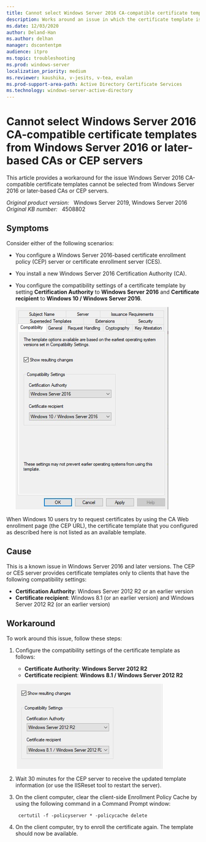 ```yaml
---
title: Cannot select Windows Server 2016 CA-compatible certificate templates from Windows Server 2016 or later-based CAs or CEP servers
description: Works around an issue in which the certificate template is not available to clients if you set compatibility to Windows Server 2016.
ms.date: 12/03/2020
author: Deland-Han
ms.author: delhan 
manager: dscontentpm
audience: itpro
ms.topic: troubleshooting
ms.prod: windows-server
localization_priority: medium
ms.reviewer: kaushika, v-jesits, v-tea, evalan 
ms.prod-support-area-path: Active Directory Certificate Services
ms.technology: windows-server-active-directory
---
```

# Cannot select Windows Server 2016 CA-compatible certificate templates from Windows Server 2016 or later-based CAs or CEP servers

This article provides a workaround for the issue Windows Server 2016 CA-compatible certificate templates cannot be selected from Windows Server 2016 or later-based CAs or CEP servers.

_Original product version:_ &nbsp; Windows Server 2019, Windows Server 2016  
_Original KB number:_ &nbsp; 4508802

## Symptoms

Consider either of the following scenarios:

- You configure a Windows Server 2016-based certificate enrollment policy (CEP) server or certificate enrollment server (CES).
- You install a new Windows Server 2016 Certification Authority (CA).
- You configure the compatibility settings of a certificate template by setting **Certification Authority** to **Windows Server 2016** and **Certificate recipient** to **Windows 10 / Windows Server 2016**.

    ![Compatiblity tab of a certificate template, showing the compatibility level set to Windows Server 2016 and Windows 10.](./media/cannot-select-windows-server-2016-ca-compatible-certificate-templates/compatibility-settings-of-a-certificate-template.png)

When Windows 10 users try to request certificates by using the CA Web enrollment page (the CEP URL), the certificate template that you configured as described here is not listed as an available template.

## Cause

This is a known issue in Windows Server 2016 and later versions. The CEP or CES server provides certificate templates only to clients that have the following compatibility settings:

- **Certification Authority**: Windows Server 2012 R2 or an earlier version
- **Certificate recipient**: Windows 8.1 (or an earlier version) and Windows Server 2012 R2 (or an earlier version)

## Workaround

To work around this issue, follow these steps:

1. Configure the compatibility settings of the certificate template as follows:
   - **Certificate Authority**: **Windows Server 2012 R2**  
   - **Certificate recipient**: **Windows 8.1 / Windows Server 2012 R2**  

    ![Compatiblity tab of a certificate template, showing the compatibility level set to Windows Server 2012 R2 and Windows 8.1.](./media/cannot-select-windows-server-2016-ca-compatible-certificate-templates/compatibility-settings-certificate-template.png)

2. Wait 30 minutes for the CEP server to receive the updated template information (or use the IISReset tool to restart the server).
3. On the client computer, clear the client-side Enrollment Policy Cache by using the following command in a Command Prompt window:

    ```console
     certutil -f -policyserver * -policycache delete
    ```
  
4. On the client computer, try to enroll the certificate again. The template should now be available.
